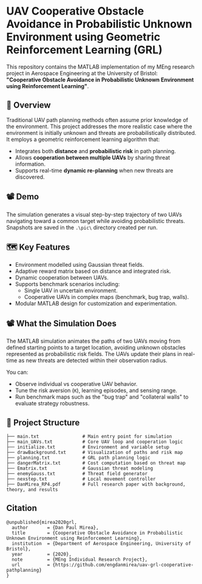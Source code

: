 # UAV Cooperative Obstacle Avoidance in Probabilistic Unknown Environment using Geometric Reinforcement Learning (GRL)

This repository contains the MATLAB implementation of my MEng research project in Aerospace Engineering at the University of Bristol:  
**"Cooperative Obstacle Avoidance in Probabilistic Unknown Environment using Reinforcement Learning"**.

## 🧠 Overview

Traditional UAV path planning methods often assume prior knowledge of the environment. This project addresses the more realistic case where the environment is initially unknown and threats are probabilistically distributed. It employs a geometric reinforcement learning algorithm that:
- Integrates both **distance** and **probabilistic risk** in path planning.
- Allows **cooperation between multiple UAVs** by sharing threat information.
- Supports real-time **dynamic re-planning** when new threats are discovered.

## 📽️ Demo

The simulation generates a visual step-by-step trajectory of two UAVs navigating toward a common target while avoiding probabilistic threats. Snapshots are saved in the `.\pic\` directory created per run.

## 🗺️ Key Features

- Environment modelled using Gaussian threat fields.
- Adaptive reward matrix based on distance and integrated risk.
- Dynamic cooperation between UAVs.
- Supports benchmark scenarios including:
  - Single UAV in uncertain environment.
  - Cooperative UAVs in complex maps (benchmark, bug trap, walls).
- Modular MATLAB design for customization and experimentation.

## 📽️ What the Simulation Does

The MATLAB simulation animates the paths of two UAVs moving from defined starting points to a target location, avoiding unknown obstacles represented as probabilistic risk fields. The UAVs update their plans in real-time as new threats are detected within their observation radius.

You can:
- Observe individual vs cooperative UAV behavior.
- Tune the risk aversion (`K`), learning episodes, and sensing range.
- Run benchmark maps such as the "bug trap" and "collateral walls" to evaluate strategy robustness.

## 📁 Project Structure

```plaintext
├── main.txt                # Main entry point for simulation
├── main_UAVs.txt           # Core UAV loop and cooperation logic
├── initialize.txt          # Environment and variable setup
├── drawBackground.txt      # Visualization of paths and risk map
├── planning.txt            # GRL path planning logic
├── dangerMatrix.txt        # Cost computation based on threat map
├── Ematrix.txt             # Gaussian threat modeling
├── enemyGauss.txt          # Threat field generator
├── nexstep.txt             # Local movement controller
├── DanMirea_RP4.pdf        # Full research paper with background, theory, and results
```

## Citation
```
@unpublished{mirea2020grl,
  author       = {Dan Paul Mirea},
  title        = {Cooperative Obstacle Avoidance in Probabilistic Unknown Environment using Reinforcement Learning},
  institution  = {Department of Aerospace Engineering, University of Bristol},
  year         = {2020},
  note         = {MEng Individual Research Project},
  url          = {https://github.com/engdanmirea/uav-grl-cooperative-pathplanning}
}
```

